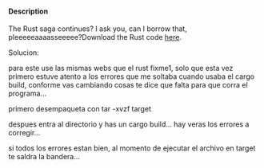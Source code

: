 #### Description

The Rust saga continues? I ask you, can I borrow that, pleeeeeaaaasseeeee?Download the Rust code [here](https://challenge-files.picoctf.net/c_verbal_sleep/babfbee79718a6363826ba86300173ffde6d81577e9dd07d4130c53a7eecf6c3/fixme2.tar.gz).

Solucion:

para este use las mismas webs que el rust fixme1, solo que esta vez primero estuve atento a los errores que me soltaba cuando usaba el cargo build, conforme vas cambiando cosas te dice que falta para que corra el programa... 

primero desempaqueta con tar -xvzf target

despues entra al directorio y has un cargo build... hay veras los errores a corregir...


si todos los errores estan bien, al momento de ejecutar el archivo en target te saldra la bandera...

